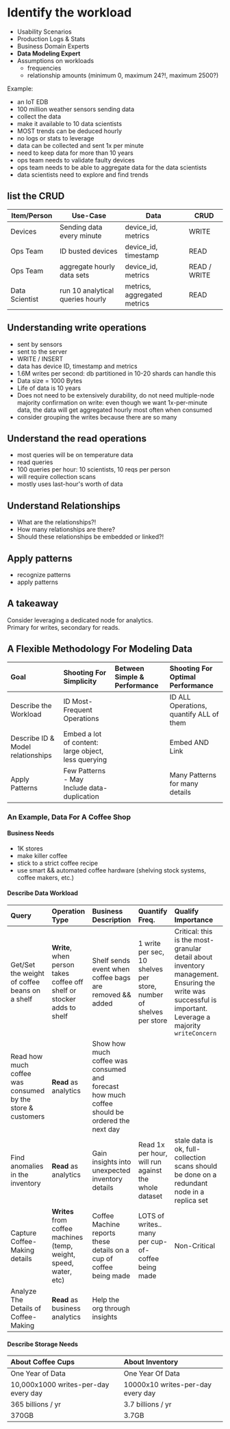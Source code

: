 # Identify the workload

- Usability Scenarios
- Production Logs & Stats
- Business Domain Experts
- **Data Modeling Expert**
- Assumptions on workloads
  - frequencies
  - relationship amounts (minimum 0, maximum 24?!, maximum 2500?)

Example:

- an IoT EDB
- 100 million weather sensors sending data
- collect the data
- make it available to 10 data scientists
- MOST trends can be deduced hourly
- no logs or stats to leverage
- data can be collected and sent 1x per minute
- need to keep data for more than 10 years
- ops team needs to validate faulty devices
- ops team needs to be able to aggregate data for the data scientists
- data scientists need to explore and find trends

## list the CRUD

| Item/Person    | Use-Case                         | Data                        | CRUD         |
| -------------- | -------------------------------- | --------------------------- | ------------ |
| Devices        | Sending data every minute        | device_id, metrics          | WRITE        |
| Ops Team       | ID busted devices                | device_id, timestamp        | READ         |
| Ops Team       | aggregate hourly data sets       | device_id, metrics          | READ / WRITE |
| Data Scientist | run 10 analytical queries hourly | metrics, aggregated metrics | READ         |

## Understanding write operations

- sent by sensors
- sent to the server
- WRITE / INSERT
- data has device ID, timestamp and metrics
- 1.6M writes per second: db partitioned in 10-20 shards can handle this
- Data size = 1000 Bytes
- Life of data is 10 years
- Does not need to be extensively durability, do not need multiple-node majority confirmation on write: even though we want 1x-per-minute data, the data will get aggregated hourly most often when consumed
- consider grouping the writes because there are so many

## Understand the read operations

- most queries will be on temperature data
- read queries
- 100 queries per hour: 10 scientists, 10 reqs per person
- will require collection scans
- mostly uses last-hour's worth of data

## Understand Relationships

- What are the relationships?!
- How many relationships are there?
- Should these relationships be embedded or linked?!

## Apply patterns

- recognize patterns
- apply patterns

## A takeaway

Consider leveraging a dedicated node for analytics.  
Primary for writes, secondary for reads.

## A Flexible Methodology For Modeling Data

| Goal                              | Shooting For Simplicity                             | Between Simple & Performance | Shooting For Optimal Performance        |
| :-------------------------------- | :-------------------------------------------------- | :--------------------------- | :-------------------------------------- |
| Describe the Workload             | ID Most-Frequent Operations                         |                              | ID ALL Operations, quantify ALL of them |
| Describe ID & Model relationships | Embed a lot of content: large object, less querying |                              | Embed AND Link                          |
| Apply Patterns                    | Few Patterns - May Include data-duplication         |                              | Many Patterns for many details          |

### An Example, Data For A Coffee Shop

#### Business Needs

- 1K stores
- make killer coffee
- stick to a strict coffee recipe
- use smart && automated coffee hardware (shelving stock systems, coffee makers, etc.)

#### Describe Data Workload

| Query                                                      | Operation Type                                                         | Business Description                                                                          | Quantify Freq.                                                     | Qualify Importance                                                                                                                                        |
| :--------------------------------------------------------- | :--------------------------------------------------------------------- | :-------------------------------------------------------------------------------------------- | :----------------------------------------------------------------- | :-------------------------------------------------------------------------------------------------------------------------------------------------------- |
| Get/Set the weight of coffee beans on a shelf              | **Write**, when person takes coffee off shelf or stocker adds to shelf | Shelf sends event when coffee bags are removed && added                                       | 1 write per sec, 10 shelves per store, number of shelves per store | Critical: this is the most-granular detail about inventory management. Ensuring the write was successful is important. Leverage a majority `writeConcern` |
| Read how much coffee was consumed by the store & customers | **Read** as analytics                                                  | Show how much coffee was consumed and forecast how much coffee should be ordered the next day |                                                                    |                                                                                                                                                           |
| Find anomalies in the inventory                            | **Read** as analytics                                                  | Gain insights into unexpected inventory details                                               | Read 1x per hour, will run against the whole dataset               | stale data is ok, full-collection scans should be done on a redundant node in a replica set                                                               |
| Capture Coffee-Making details                              | **Writes** from coffee machines (temp, weight, speed, water, etc)      | Coffee Machine reports these details on a cup of coffee being made                            | LOTS of writes.. many per cup-of-coffee being made                 | Non-Critical                                                                                                                                              |
| Analyze The Details of Coffee-Making                       | **Read** as business analytics                                         | Help the org through insights                                                                 |                                                                    |                                                                                                                                                           |

#### Describe Storage Needs

| About Coffee Cups                    | About Inventory                   |
| :----------------------------------- | :-------------------------------- |
| One Year of Data                     | One Year Of Data                  |
| 10,000x1000 writes-per-day every day | 10000x10 writes-per-day every day |
| 365 billions / yr                    | 3.7 billions / yr                 |
| 370GB                                | 3.7GB                             |
